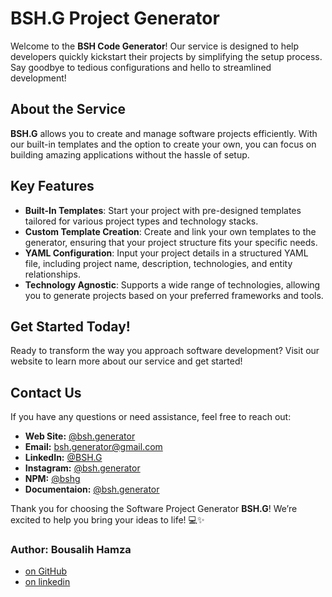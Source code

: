 # BSH.G Project Generator

Welcome to the **BSH Code Generator**! Our service is designed to help developers quickly kickstart their projects by simplifying the setup process. Say goodbye to tedious configurations and hello to streamlined development!

## About the Service

**BSH.G** allows you to create and manage software projects efficiently. With our built-in templates and the option to create your own, you can focus on building amazing applications without the hassle of setup.

## Key Features

- **Built-In Templates**: Start your project with pre-designed templates tailored for various project types and technology stacks.
- **Custom Template Creation**: Create and link your own templates to the generator, ensuring that your project structure fits your specific needs.
- **YAML Configuration**: Input your project details in a structured YAML file, including project name, description, technologies, and entity relationships.
- **Technology Agnostic**: Supports a wide range of technologies, allowing you to generate projects based on your preferred frameworks and tools.

## Get Started Today!

Ready to transform the way you approach software development? Visit our website to learn more about our service and get started!

## Contact Us

If you have any questions or need assistance, feel free to reach out:

- **Web Site:** [@bsh.generator](https://www.bshgen.com)
- **Email:** [bsh.generator@gmail.com](mailto:bsh.generator@gmail.com)
- **LinkedIn:** [@BSH.G](https://www.linkedin.com/company/bshg/)
- **Instagram:** [@bsh.generator](https://www.instagram.com/bsh.generator/)
- **NPM:** [@bshg](https://www.npmjs.com/org/bshg)
- **Documentaion:** [@bsh.generator](https://docs.bshgen.com)

Thank you for choosing the Software Project Generator **BSH.G**! We’re excited to help you bring your ideas to life! 💻✨

### Author: Bousalih Hamza
- [on GitHub](https://github.com/hamza-bousalih)
- [on linkedin](https://www.linkedin.com/in/hamza-bousalih)
